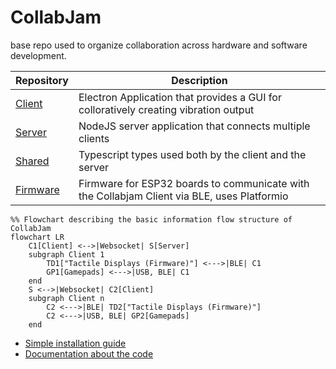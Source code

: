 # CollabJam

base repo used to organize collaboration across hardware and software development.

| Repository     | Description                                                                                  |
| -------- | -------------------------------------------------------------------------------------------- |
| [Client](https://github.com/TactileVision/CollabJam-Client)   | Electron Application that provides a GUI for colloratively creating vibration output         |
| [Server](https://github.com/TactileVision/CollabJam-Server)   | NodeJS server application that connects multiple clients                                     |
| [Shared](https://github.com/TactileVision/CollabJam-Firmware)   | Typescript types used both by the client and the server                                      |
| [Firmware](https://github.com/TactileVision/CollabJam-Firmware) | Firmware for ESP32 boards to communicate with the Collabjam Client via BLE, uses Platformio  |

```mermaid
%% Flowchart describing the basic information flow structure of CollabJam
flowchart LR
    C1[Client] <-->|Websocket| S[Server]
    subgraph Client 1
        TD1["Tactile Displays (Firmware)"] <--->|BLE| C1
        GP1[Gamepads] <--->|USB, BLE| C1
    end
    S <-->|Websocket| C2[Client]
    subgraph Client n
        C2 <--->|BLE| TD2["Tactile Displays (Firmware)"]
        C2 <--->|USB, BLE| GP2[Gamepads]
    end
```

- [Simple installation guide](doc/INSTALL.md)
- [Documentation about the code](doc/CODE.md)
